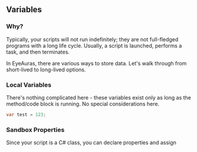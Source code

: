 ## Variables

### Why?
Typically, your scripts will not run indefinitely; they are not full-fledged programs with a long life cycle. Usually, a script is launched, performs a task, and then terminates.

In EyeAuras, there are various ways to store data. Let's walk through from short-lived to long-lived options.

### Local Variables
There's nothing complicated here - these variables exist only as long as the method/code block is running. No special considerations here.
```csharp
var test = 123;
```

### Sandbox Properties
Since your script is a C# class, you can declare properties and assign